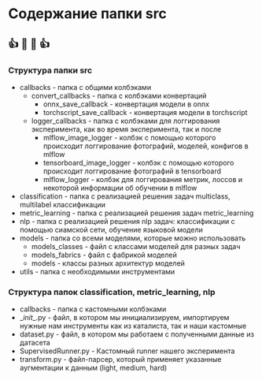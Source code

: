 # Содержание папки src
:+1:    :metal: :metal:    :+1:
----

### Структура папки src
- callbacks - папка с общими колбэками
    - convert_callbacks - папка с колбэками конвертаций
        - onnx_save_callback - конвертация модели в onnx 
        - torchscript_save_callback - конвертация модели в torchscript
    - logger_callbacks - папка с колбэками для логгирования эксперимента, как во время эксперимента, так и после
        - mlflow_image_logger - колбэк с помощью которого происходит логгирование фотографий, моделей, конфигов в mlflow
        - tensorboard_image_logger - колбэк с помощью которого происходит логгирование фотографий в tensorboard
        - mlflow_logger - колбэк для логгирования метрик, лоссов и некоторой информации об обучении в mlflow 
- classification - папка с реализацией решения задач multiclass, multilabel классификации
- metric_learning - папка с реализацией решения задач metric_learning 
- nlp - папка с реализацией решения nlp задач: классификации с помощью сиамской сети, обучение языковой модели
- models - папка со всеми моделями, которые можно использовать
    - models_classes - файл с классами моделей для разных задач
    - models_fabrics - файл с фабрикой моделей
    - models - классы разных архитектур моделей
- utils - папка с необходимыми инструментами
### Структура папок classification, metric_learning, nlp
- callbacks - папка с кастомными колбэками
- \__init__.py - файл, в котором мы инициализируем, импортируем нужные нам инструменты как из каталиста, так и наши кастомные
- dataset.py - файл, в котором мы работаем с полученными данные из датасета
- SupervisedRunner.py - Кастомный runner нашего эксперимента
- transform.py - файл-парсер, который применяет указанные аугментации к данным (light, medium, hard)